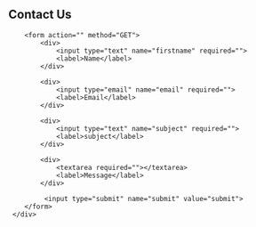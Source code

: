 <!DOCTYPE html>
<html>
<head>
	<meta charset="utf-8">
	<title>from with the sauce</title>
	<link rel="stylesheet" type="text/css" href="css/form.css">
</head>
<body>
     <div class="box">
     	<h2>Contact Us</h2>

     	<form action="" method="GET">
     		<div>
     			<input type="text" name="firstname" required="">
     			<label>Name</label>
     		</div>

     		<div>
     			<input type="email" name="email" required="">
     			<label>Email</label>
     		</div>

     		<div>
     			<input type="text" name="subject" required="">
     			<label>subject</label>
     		</div>

     		<div>
     			<textarea required=""></textarea>
     			<label>Message</label>
     		</div>

             <input type="submit" name="submit" value="submit">
     	</form>
     </div>
</body>
</html>
